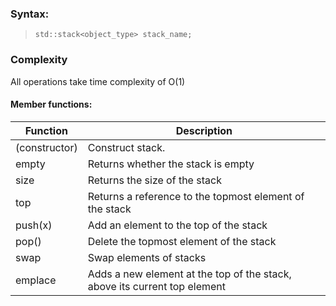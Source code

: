 ### Syntax:
> `std::stack<object_type> stack_name;`

### Complexity
All operations take time complexity of O(1)

#### Member functions:
Function      | Description
------------- | -------------
(constructor) | Construct stack.
empty |  Returns whether the stack is empty
size  | Returns the size of the stack
top | Returns a reference to the topmost element of the stack
push(x) | Add an element to the top of the stack
pop() | Delete the topmost element of the stack
swap | Swap elements of stacks
emplace | Adds a new element at the top of the stack, above its current top element
